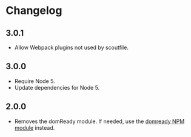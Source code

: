 # Changelog

## 3.0.1

* Allow Webpack plugins not used by scoutfile.

## 3.0.0

* Require Node 5.
* Update dependencies for Node 5.

## 2.0.0

* Removes the domReady module. If needed, use the [domready NPM module](https://www.npmjs.com/package/domready) instead.

